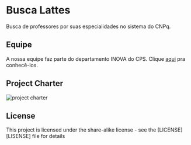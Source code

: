 # Busca Lattes

Busca de professores por suas especialidades no sistema do CNPq.

## Equipe

A nossa equipe faz parte do departamento INOVA do CPS. Clique [aqui](Equipe.md) pra conhecê-los.

## Project Charter

![project charter](https://user-images.githubusercontent.com/43144590/45446671-e30cee00-b6a3-11e8-9d49-d5e63ad8429e.png)

## License

This project is licensed under the share-alike license - see the [LICENSE][LISENSE] file for details
